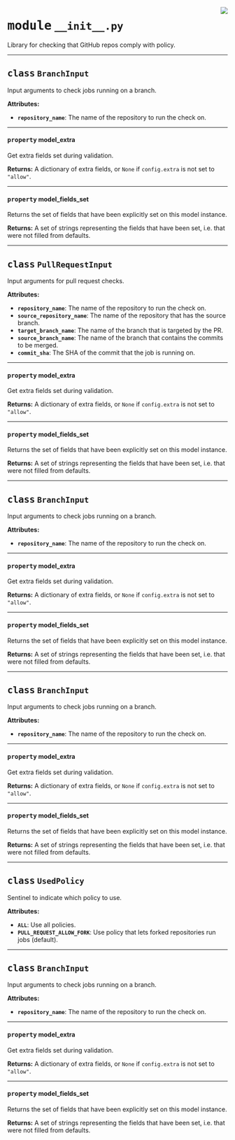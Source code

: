 <!-- markdownlint-disable -->

<a href="../repo_policy_compliance/__init__.py#L0"><img align="right" style="float:right;" src="https://img.shields.io/badge/-source-cccccc?style=flat-square"></a>

# <kbd>module</kbd> `__init__.py`
Library for checking that GitHub repos comply with policy. 



---

## <kbd>class</kbd> `BranchInput`
Input arguments to check jobs running on a branch. 



**Attributes:**
 
 - <b>`repository_name`</b>:  The name of the repository to run the check on. 


---

#### <kbd>property</kbd> model_extra

Get extra fields set during validation. 



**Returns:**
  A dictionary of extra fields, or `None` if `config.extra` is not set to `"allow"`. 

---

#### <kbd>property</kbd> model_fields_set

Returns the set of fields that have been explicitly set on this model instance. 



**Returns:**
  A set of strings representing the fields that have been set,  i.e. that were not filled from defaults. 




---

## <kbd>class</kbd> `PullRequestInput`
Input arguments for pull request checks. 



**Attributes:**
 
 - <b>`repository_name`</b>:  The name of the repository to run the check on. 
 - <b>`source_repository_name`</b>:  The name of the repository that has the source branch. 
 - <b>`target_branch_name`</b>:  The name of the branch that is targeted by the PR. 
 - <b>`source_branch_name`</b>:  The name of the branch that contains the commits to be merged. 
 - <b>`commit_sha`</b>:  The SHA of the commit that the job is running on. 


---

#### <kbd>property</kbd> model_extra

Get extra fields set during validation. 



**Returns:**
  A dictionary of extra fields, or `None` if `config.extra` is not set to `"allow"`. 

---

#### <kbd>property</kbd> model_fields_set

Returns the set of fields that have been explicitly set on this model instance. 



**Returns:**
  A set of strings representing the fields that have been set,  i.e. that were not filled from defaults. 




---

## <kbd>class</kbd> `BranchInput`
Input arguments to check jobs running on a branch. 



**Attributes:**
 
 - <b>`repository_name`</b>:  The name of the repository to run the check on. 


---

#### <kbd>property</kbd> model_extra

Get extra fields set during validation. 



**Returns:**
  A dictionary of extra fields, or `None` if `config.extra` is not set to `"allow"`. 

---

#### <kbd>property</kbd> model_fields_set

Returns the set of fields that have been explicitly set on this model instance. 



**Returns:**
  A set of strings representing the fields that have been set,  i.e. that were not filled from defaults. 




---

## <kbd>class</kbd> `BranchInput`
Input arguments to check jobs running on a branch. 



**Attributes:**
 
 - <b>`repository_name`</b>:  The name of the repository to run the check on. 


---

#### <kbd>property</kbd> model_extra

Get extra fields set during validation. 



**Returns:**
  A dictionary of extra fields, or `None` if `config.extra` is not set to `"allow"`. 

---

#### <kbd>property</kbd> model_fields_set

Returns the set of fields that have been explicitly set on this model instance. 



**Returns:**
  A set of strings representing the fields that have been set,  i.e. that were not filled from defaults. 




---

## <kbd>class</kbd> `UsedPolicy`
Sentinel to indicate which policy to use. 



**Attributes:**
 
 - <b>`ALL`</b>:  Use all policies. 
 - <b>`PULL_REQUEST_ALLOW_FORK`</b>:  Use policy that lets forked repositories run jobs (default). 





---

## <kbd>class</kbd> `BranchInput`
Input arguments to check jobs running on a branch. 



**Attributes:**
 
 - <b>`repository_name`</b>:  The name of the repository to run the check on. 


---

#### <kbd>property</kbd> model_extra

Get extra fields set during validation. 



**Returns:**
  A dictionary of extra fields, or `None` if `config.extra` is not set to `"allow"`. 

---

#### <kbd>property</kbd> model_fields_set

Returns the set of fields that have been explicitly set on this model instance. 



**Returns:**
  A set of strings representing the fields that have been set,  i.e. that were not filled from defaults. 




